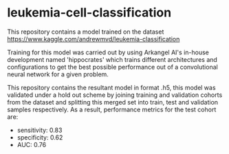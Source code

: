 # leukemia-cell-classification
This repository contains a model trained on the dataset https://www.kaggle.com/andrewmvd/leukemia-classification

Training for this model was carried out by using Arkangel AI's in-house development named 'hippocrates' which trains different architectures and configurations to get the best possible performance out of a convolutional neural network for a given problem.

This repository contains the resultant model in format .h5, this model was validated under a hold out scheme by joining training and validation cohorts from the dataset and splitting this merged set into train, test and validation samples respectively. As a result, performance metrics for the test cohort are:

* sensitivity: 0.83
* specificity: 0.62
* AUC: 0.76
